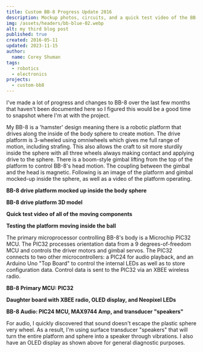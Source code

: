 ```yaml
---
title: Custom BB-8 Progress Update 2016
description: Mockup photos, circuits, and a quick test video of the BB-8 platform.
img: /assets/headers/bb-blue-02.webp
alt: my third blog post
published: true
created: 2016-05-11
updated: 2023-11-15
author: 
  name: Corey Shuman
tags: 
  - robotics
  - electronics
projects:
  - custom-bb8
---
```


I've made a lot of progress and changes to BB-8 over the last few months that haven't been documented here so I figured this would be a good time to snapshot where I'm at with the project.

My BB-8 is a 'hamster' design meaning there is a robotic platform that drives along the inside of the body sphere to create motion. The drive platform is 3-wheeled using omniwheels which gives me full range of motion, including strafing. This also allows the craft to sit more sturdily inside the sphere with all three wheels always making contact and applying drive to the sphere. There is a boom-style gimbal lifting from the top of the platform to control BB-8's head motion. The coupling between the gimbal and the head is magnetic. Following is an image of the platform and gimbal mocked-up inside the sphere, as well as a video of the platform operating.

**BB-8 drive platform mocked up inside the body sphere**

<position justify="center">
  <progressive-image src="/assets/posts/bb8-progress-2016/bb8-01.jpg" width="650px" alt="a" size="large" >
  </progressive-image>
</position>

**BB-8 drive platform 3D model**

<position justify="center">
  <progressive-image src="/assets/posts/bb8-progress-2016/bb8-02.png" width="650px" alt="a" size="large" >
  </progressive-image>
</position>

**Quick test video of all of the moving components**

<position justify="center">
<youtube 
    src='https://www.youtube.com/embed/UMntssljJvY?si=uE2xNq0PsE1sEL-r' 
    title='a'
    width='650px'>
</youtube>
</position>

**Testing the platform moving inside the ball**

<position justify="center">
<youtube 
    src='https://www.youtube.com/embed/oyNPaZXI8BM?si=p3SKiqkbrJL7Qy1K' 
    title='a'
    width='650px'>
</youtube>
</position>

The primary microprocessor controlling BB-8's body is a Microchip PIC32 MCU. The PIC32 processes orientation data from a 9 degrees-of-freedom MCU and controls the driver motors and gimbal servos. The PIC32 connects to two other microcontrollers: a PIC24 for audio playback, and an Arduino Uno "Top Board" to control the internal LEDs as well as to store configuration data. Control data is sent to the PIC32 via an XBEE wireless radio.

**BB-8 Primary MCU: PIC32**

<position justify="center">
  <progressive-image src="/assets/posts/bb8-progress-2016/bb8-03.jpg" width="650px" alt="a" size="large" >
  </progressive-image>
</position>

**Daughter board with XBEE radio, OLED display, and Neopixel LEDs**

<position justify="center">
  <progressive-image src="/assets/posts/bb8-progress-2016/bb8-04.jpg" width="650px" alt="a" size="large" >
  </progressive-image>
</position>

**BB-8 Audio: PIC24 MCU, MAX9744 Amp, and transducer "speakers"**

<position justify="center">
  <progressive-image src="/assets/posts/bb8-progress-2016/bb8-05.jpg" width="650px" alt="a" size="large" >
  </progressive-image>
</position>

For audio, I quickly discovered that sound doesn't escape the plastic sphere very wheel. As a result, I'm using surface transducer "speakers" that will turn the entire platform and sphere into a speaker through vibrations. I also have an OLED display as shown above for general diagnostic purposes.
